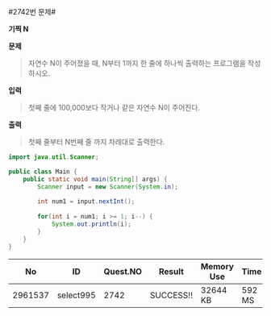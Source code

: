 #2742번 문제#

**기찍 N**

**문제**
> 자연수 N이 주어졌을 때, N부터 1까지 한 줄에 하나씩 출력하는 프로그램을 작성하시오.

**입력**
> 첫째 줄에 100,000보다 작거나 같은 자연수 N이 주어진다.

**출력**
>첫째 줄부터 N번째 줄 까지 차례대로 출력한다.

``` java
import java.util.Scanner;

public class Main {
    public static void main(String[] args) {
        Scanner input = new Scanner(System.in);
        
        int num1 = input.nextInt();
        
        for(int i = num1; i >= 1; i--) {
            System.out.println(i);
        }
    }
}
```

| No      | ID        | Quest.NO | Result    | Memory Use | Time   | lanaguage | Code Length |
|---------|-----------|----------|-----------|------------|--------|-----------|-------------|
| 2961537 | select995 | 2742     | SUCCESS!! | 32644 KB   | 592 MS | Java      | 299 B       |
